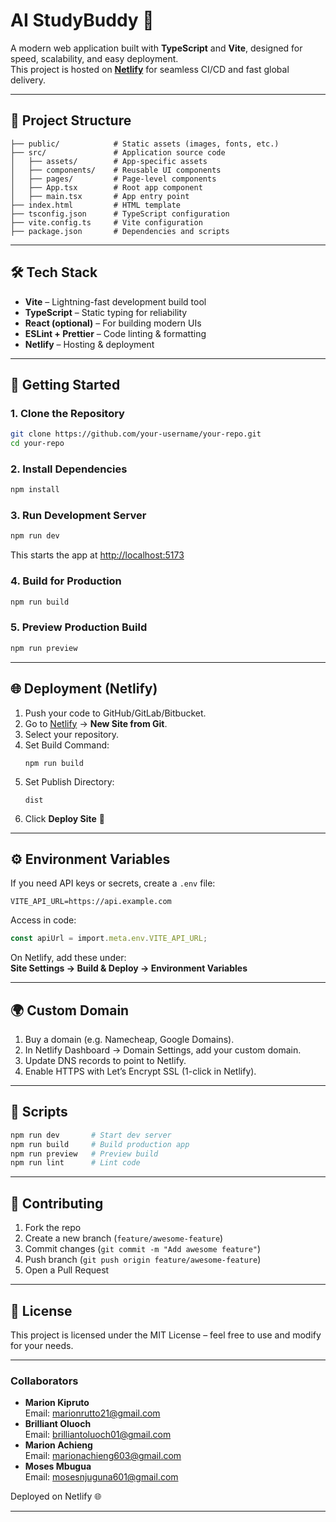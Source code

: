# AI StudyBuddy 🚀

A modern web application built with **TypeScript** and **Vite**, designed for speed, scalability, and easy deployment.  
This project is hosted on **[Netlify](https://www.netlify.com/)** for seamless CI/CD and fast global delivery.

---

## 📂 Project Structure

```
├── public/            # Static assets (images, fonts, etc.)
├── src/               # Application source code
│   ├── assets/        # App-specific assets
│   ├── components/    # Reusable UI components
│   ├── pages/         # Page-level components
│   ├── App.tsx        # Root app component
│   ├── main.tsx       # App entry point
├── index.html         # HTML template
├── tsconfig.json      # TypeScript configuration
├── vite.config.ts     # Vite configuration
├── package.json       # Dependencies and scripts
```

---

## 🛠️ Tech Stack

- **Vite** – Lightning-fast development build tool
- **TypeScript** – Static typing for reliability
- **React (optional)** – For building modern UIs
- **ESLint + Prettier** – Code linting & formatting
- **Netlify** – Hosting & deployment

---

## 🚀 Getting Started

### 1. Clone the Repository

```bash
git clone https://github.com/your-username/your-repo.git
cd your-repo
```

### 2. Install Dependencies

```bash
npm install
```

### 3. Run Development Server

```bash
npm run dev
```

This starts the app at [http://localhost:5173](http://localhost:5173)

### 4. Build for Production

```bash
npm run build
```

### 5. Preview Production Build

```bash
npm run preview
```

---

## 🌐 Deployment (Netlify)

1. Push your code to GitHub/GitLab/Bitbucket.
2. Go to [Netlify](https://www.netlify.com/) → **New Site from Git**.
3. Select your repository.
4. Set Build Command:  
   ```
   npm run build
   ```
5. Set Publish Directory:  
   ```
   dist
   ```
6. Click **Deploy Site** 🎉

---

## ⚙️ Environment Variables

If you need API keys or secrets, create a `.env` file:

```
VITE_API_URL=https://api.example.com
```

Access in code:

```ts
const apiUrl = import.meta.env.VITE_API_URL;
```

On Netlify, add these under:  
**Site Settings → Build & Deploy → Environment Variables**

---

## 🌍 Custom Domain

1. Buy a domain (e.g. Namecheap, Google Domains).
2. In Netlify Dashboard → Domain Settings, add your custom domain.
3. Update DNS records to point to Netlify.
4. Enable HTTPS with Let’s Encrypt SSL (1-click in Netlify).

---

## 🧪 Scripts

```bash
npm run dev       # Start dev server
npm run build     # Build production app
npm run preview   # Preview build
npm run lint      # Lint code
```

---

## 📖 Contributing

1. Fork the repo
2. Create a new branch (`feature/awesome-feature`)
3. Commit changes (`git commit -m "Add awesome feature"`)
4. Push branch (`git push origin feature/awesome-feature`)
5. Open a Pull Request

---

## 📜 License

This project is licensed under the MIT License – feel free to use and modify for your needs.

---

### Collaborators

- **Marion Kipruto**  
  Email: marionrutto21@gmail.com
- **Brilliant Oluoch**  
  Email: brilliantoluoch01@gmail.com
- **Marion Achieng**  
  Email: marionachieng603@gmail.com
- **Moses Mbugua**  
  Email: mosesnjuguna601@gmail.com

Deployed on Netlify 🌐

---
